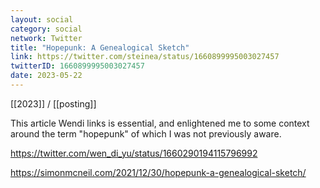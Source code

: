 ```yaml
---
layout: social
category: social
network: Twitter
title: "Hopepunk: A Genealogical Sketch"
link: https://twitter.com/steinea/status/1660899995003027457
twitterID: 1660899995003027457
date: 2023-05-22
---
```


[[2023]] / [[posting]]

This article Wendi links is essential, and enlightened me to some context around the term "hopepunk" of which I was not previously aware.

<https://twitter.com/wen_di_yu/status/1660290194115796992>

<https://simonmcneil.com/2021/12/30/hopepunk-a-genealogical-sketch/>

